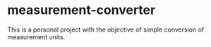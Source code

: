 # measurement-converter
This is a personal project with the objective of simple conversion of measurement units.
